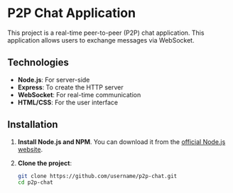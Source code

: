 # P2P Chat Application

This project is a real-time peer-to-peer (P2P) chat application. This application allows users to exchange messages via WebSocket.

## Technologies

- **Node.js**: For server-side
- **Express**: To create the HTTP server
- **WebSocket**: For real-time communication
- **HTML/CSS**: For the user interface

## Installation

1. **Install Node.js and NPM**. You can download it from the [official Node.js website](https://nodejs.org/).

2. **Clone the project**:

   ```bash
   git clone https://github.com/username/p2p-chat.git
   cd p2p-chat
